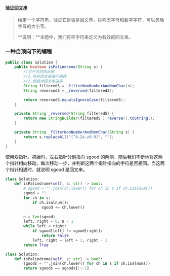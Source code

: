 #### [ 验证回文串](https://leetcode-cn.com/problems/valid-palindrome/)

> 给定一个字符串，验证它是否是回文串，只考虑字母和数字字符，可以忽略字母的大小写。
>
> **说明：**本题中，我们将空字符串定义为有效的回文串。

### 一种自顶向下的编程

```java
public class Solution {
    public boolean isPalindrome(String s) {
        //主干方向找出来
        //1.先对回文串进行筛选
        //2.然后对回文串逆序
        String filteredS = _filterNonNumberAndNonChar(s);
        String reversedS = _reversed(filteredS);

        return reversedS.equalsIgnoreCase(filteredS);
    }

    private String _reversed(String filteredS) {
        return new StringBuilder(filteredS ).reverse().toString();
    }

    private String _filterNonNumberAndNonChar(String s) {
        return s.replaceAll("[^A-Za-z0-9]", "");
    }
}
```

使用双指针。初始时，左右指针分别指向 sgood 的两侧，随后我们不断地将这两个指针相向移动，每次移动一步，并判断这两个指针指向的字符是否相同。当这两个指针相遇时，就说明 sgood 是回文串。

```python
class Solution:
    def isPalindrome(self, s: str) -> bool:
        # sgood = "".join(ch.lower() for ch in s if ch.isalnum())
        sgood = ""
        for ch in s:
            if ch.isalnum():
                sgood += ch.lower()
                
        n = len(sgood)
        left, right = 0, n - 1
        while left < right:
            if sgood[left] != sgood[right]:
                return False
            left, right = left + 1, right - 1
        return True
```

```python
class Solution:
    def isPalindrome(self, s: str) -> bool:
        sgoods = "".join(ch.lower() for ch in s if ch.isalnum())
        return sgoods == sgoods[::-1]
```

